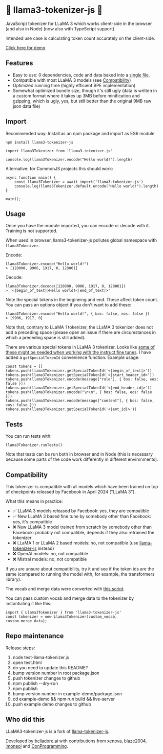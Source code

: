 # 🦙 llama3-tokenizer-js 🦙

JavaScript tokenizer for LLaMA 3 which works client-side in the browser (and also in Node) (now also with TypeScript support).

Intended use case is calculating token count accurately on the client-side.

<a href="https://belladoreai.github.io/llama3-tokenizer-js/example-demo/build/">Click here for demo</a>

## Features

- Easy to use: 0 dependencies, code and data baked into a [single file](llama-tokenizer.js).
- Compatible with most LLaMA 3 models (see [Compatibility](#compatibility))
- Optimized running time (highly efficient BPE implementation)
- Somewhat optimized bundle size, though it's still ugly (data is written in a custom format where it takes up 3MB before minification and gzipping, which is ugly, yes, but still better than the original 9MB raw json data file)

## Import

Recommended way: Install as an npm package and import as ES6 module

```
npm install llama3-tokenizer-js
```

```
import llama3Tokenizer from 'llama3-tokenizer-js'

console.log(llama3Tokenizer.encode("Hello world!").length)
```

Alternative: for CommonJS projects this should work:

```
async function main() {
    const llama3Tokenizer = await import('llama3-tokenizer-js')
    console.log(llama3Tokenizer.default.encode("Hello world!").length)
}

main();
```

## Usage

Once you have the module imported, you can encode or decode with it. Training is not supported.

When used in browser, llama3-tokenizer-js pollutes global namespace with `llama3Tokenizer`.

Encode:

```
llama3Tokenizer.encode("Hello world!")
> [128000, 9906, 1917, 0, 128001]
```

Decode:

```
llama3Tokenizer.decode([128000, 9906, 1917, 0, 128001])
> '<|begin_of_text|>Hello world!<|end_of_text|>'
```

Note the special tokens in the beginning and end. These affect token count. You can pass an options object if you don't want to add these:

```
llama3Tokenizer.encode("Hello world!", { bos: false, eos: false })
> [9906, 1917, 0]
```

Note that, contrary to LLaMA 1 tokenizer, the LLaMA 3 tokenizer does not add a preceding space (please open an issue if there are circumstances in which a preceding space is still added).

There are various special tokens in LLaMA 3 tokenizer. Looks like [some of these might be needed when working with the instruct fine tunes](https://github.com/meta-llama/llama3/blob/main/llama/tokenizer.py#L202-L229). I have added a `getSpecialTokenId` convenience function. Example usage:

```
const tokens = []
tokens.push(llama3Tokenizer.getSpecialTokenId('<|begin_of_text|>'))
tokens.push(llama3Tokenizer.getSpecialTokenId('<|start_header_id>'))
tokens.push(llama3Tokenizer.encode(message["role"], { bos: false, eos: false }))
tokens.push(llama3Tokenizer.getSpecialTokenId('<|end_header_id|>'))
tokens.push(llama3Tokenizer.encode("\n\n", { bos: false, eos: false }))
tokens.push(llama3Tokenizer.encode(message["content"], { bos: false, eos: false }))
tokens.push(llama3Tokenizer.getSpecialTokenId('<|eot_id|>'))
```

## Tests

You can run tests with:

```
llama3Tokenizer.runTests()
```

Note that tests can be run both in browser and in Node (this is necessary because some parts of the code work differently in different environments).

## Compatibility

This tokenizer is compatible with all models which have been trained on top of checkpoints released by Facebook in April 2024 ("LLaMA 3").

What this means in practice:
- ✅ LLaMA 3 models released by Facebook: yes, they are compatible
- ✅ New LLaMA 3 based fine tune by somebody other than Facebook: yes, it's compatible
- ❌ New LLaMA 3 model trained from scratch by somebody other than Facebook: probably not compatible, depends if they also retrained the tokenizer
- ❌ LLaMA 1 or LLaMA 2 based models: no, not compatible (use [llama-tokenizer-js](https://github.com/belladoreai/llama-tokenizer-js) instead)
- ❌ OpenAI models: no, not compatible
- ❌ Mistral models: no, not compatible

If you are unsure about compatibility, try it and see if the token ids are the same (compared to running the model with, for example, the transformers library).

The vocab and merge data were converted with [this script](data-conversion.py).

You can pass custom vocab and merge data to the tokenizer by instantiating it like this:

```
import { Llama3Tokenizer } from 'llama3-tokenizer-js'
const tokenizer = new Llama3Tokenizer(custom_vocab, custom_merge_data);
```

## Repo maintenance

Release steps:

1. node test-llama-tokenizer.js
2. open test.html
3. do you need to update this README?
4. bump version number in root package.json
5. push tokenizer changes to github
6. npm publish --dry-run
7. npm publish
8. bump version number in example-demo/package.json
9. cd example-demo && npm run build && live-server
10. push example demo changes to github

## Who did this

LLaMA3-tokenizer-js is a fork of [llama-tokenizer-js](https://github.com/belladoreai/llama-tokenizer-js).

Developed by [belladore.ai](https://belladore.ai) with contributions from [xenova](https://github.com/xenova), [blaze2004](https://github.com/blaze2004), [imoneoi](https://github.com/imoneoi) and [ConProgramming](https://github.com/ConProgramming).
